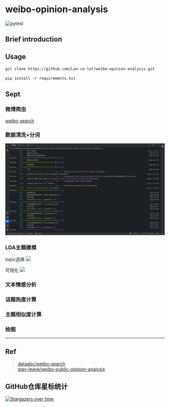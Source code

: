 # weibo-opinion-analysis

![pytest](https://github.com/Lan-ce-lot/weibo-opinion-analysis/actions/workflows/pytest.yml/badge.svg)

## Brief introduction

## Usage

```shell
git clone https://github.com/Lan-ce-lot/weibo-opinion-analysis.git
```

```shell
pip install -r requirements.txt
```

## Sept

### 微博爬虫

[weibo-search](https://github.com/Lan-ce-lot/weibo-search)

### 数据清洗+分词

![img.png](img/img.png)

### LDA主题建模

topic选择
![](./img/A7F4CCBF8F2058B7F1F103DA95AE8E88.jpg)

可视化
![](./img/3054FE0BBD6B3411615F98AB8F095C1C.jpg)

### 文本情感分析

### 话题热度计算

### 主题相似度计算

### 绘图

---

## Ref

> [dataabc/weibo-search](https://github.com/dataabc/weibo-search)\
> [stay-leave/weibo-public-opinion-analysis](https://github.com/stay-leave/weibo-public-opinion-analysis)


## GitHub仓库星标统计
<!--替换成自己的仓库和名字就可以用了-->
[![Stargazers over time](https://starchart.cc/Lan-ce-lot/weibo-opinion-analysis.svg)](https://github.com/Lan-ce-lot/weibo-opinion-analysis)
